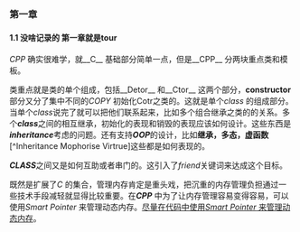 ### 第一章

#### 1.1 没啥记录的 第一章就是tour

_CPP_ 确实很难学，就__C__ 基础部分简单一点，但是__CPP__ 分两块重点类和模板。

类重点就是类的单个组成，包括__Detor__ 和__Ctor__ 这两个部分，**constructor** 部分又分了集中不同的*COPY* 初始化Cotr之类的。这就是单个*class* 的组成部分。当单个*class*说完了就可以把他们联系起来，比如多个组合继承之类的的关系。多个***class***之间的相互继承，初始化的表现和销毁的表现应该如何设计。这些东西是***inheritance***考虑的问题。还有支持***OOP***的设计，比如**继承，多态，虚函数** [^Inheritance Mophorise Virtrue]这些都是如何表现的。

***CLASS***之间又是如何互助或者串门的。这引入了*friend*关键词来达成这个目标。

既然是扩展了*C* 的集合，管理内存肯定是重头戏，把沉重的内存管理负担通过一些技术手段减轻就显得比较重要。在***CPP*** 中为了让内存管理容易变得容易，可以使用*Smart Pointer* 来管理动态内存。<u>尽量在代码中使用*Smart Pointer* 来管理动态内存</u>。

 